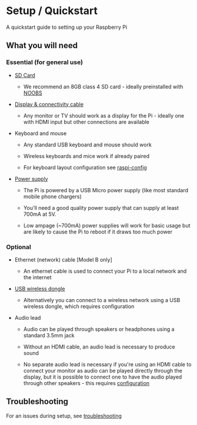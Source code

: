 # Setup / Quickstart

A quickstart guide to setting up your Raspberry Pi

## What you will need

### Essential (for general use)

- [SD Card](../installation/sd-cards.md)
    - We recommend an 8GB class 4 SD card - ideally preinstalled with [NOOBS](../installation/noobs.md)

- [Display & connectivity cable](monitor-connection.md)
    - Any monitor or TV should work as a display for the Pi - ideally one with HDMI input but other connections are available

- Keyboard and mouse
    - Any standard USB keyboard and mouse should work
    
    - Wireless keyboards and mice work if already paired
    
    - For keyboard layout configuration see [raspi-config](../configuration/raspi-config.md)

- [Power supply](../hardware/raspberrypi/power.md)
    - The Pi is powered by a USB Micro power supply (like most standard mobile phone chargers)
    
    - You'll need a good quality power supply that can supply at least 700mA at 5V.
    
    - Low ampage (~700mA) power supplies  will work for basic usage but are likely to cause the Pi to reboot if it draws too much power

### Optional

- Ethernet (network) cable [Model B only]
    - An ethernet cable is used to connect your Pi to a local network and the internet
    
- [USB wireless dongle](../configuration/wireless.md)
    - Alternatively you can connect to a wireless network using a USB wireless dongle, which requires configuration
    
- Audio lead
    - Audio can be played through speakers or headphones using a standard 3.5mm jack
    
    - Without an HDMI cable, an audio lead is necessary to produce sound
    
    - No separate audio lead is necessary if you're using an HDMI cable to connect your monitor as audio can be played directly through the display, but it is possible to connect one to have the audio played through other speakers - this requires [configuration](../configuration/audio-config.md)

## Troubleshooting

For an issues during setup, see [troubleshooting](../troubleshooting)